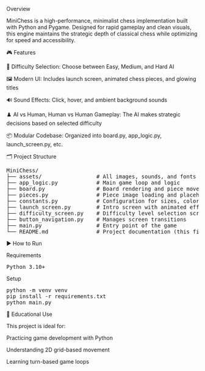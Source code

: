 Overview

MiniChess is a high-performance, minimalist chess implementation built with Python and Pygame. Designed for rapid gameplay and clean visuals, this engine maintains the strategic depth of classical chess while optimizing for speed and accessibility.


🎮 Features


🧠 Difficulty Selection: Choose between Easy, Medium, and Hard AI

🖼️ Modern UI: Includes launch screen, animated chess pieces, and glowing titles

🔊 Sound Effects: Click, hover, and ambient background sounds

♟️ AI vs Human, Human vs Human Gameplay: The AI makes strategic decisions based on selected difficulty

📦 Modular Codebase: Organized into board.py, app_logic.py, launch_screen.py, etc.


🗂️ Project Structure
<pre>
MiniChess/
├── assets/                 # All images, sounds, and fonts
├── app_logic.py            # Main game loop and logic
├── board.py                # Board rendering and piece movement
├── pieces.py               # Piece image loading and placeholder rendering
├── constants.py            # Configuration for sizes, colors, FPS
├── launch_screen.py        # Intro screen with animated effects
├── difficulty_screen.py    # Difficulty level selection screen
├── button_navigation.py    # Manages screen transitions
├── main.py                 # Entry point of the game
└── README.md               # Project documentation (this file)
</pre>



▶️ How to Run


Requirements<br/>
<pre>
Python 3.10+
</pre>

Setup
<pre>
python -m venv venv
pip install -r requirements.txt
python main.py  
</pre>




🧠 Educational Use

This project is ideal for:

Practicing game development with Python

Understanding 2D grid-based movement

Learning turn-based game loops

